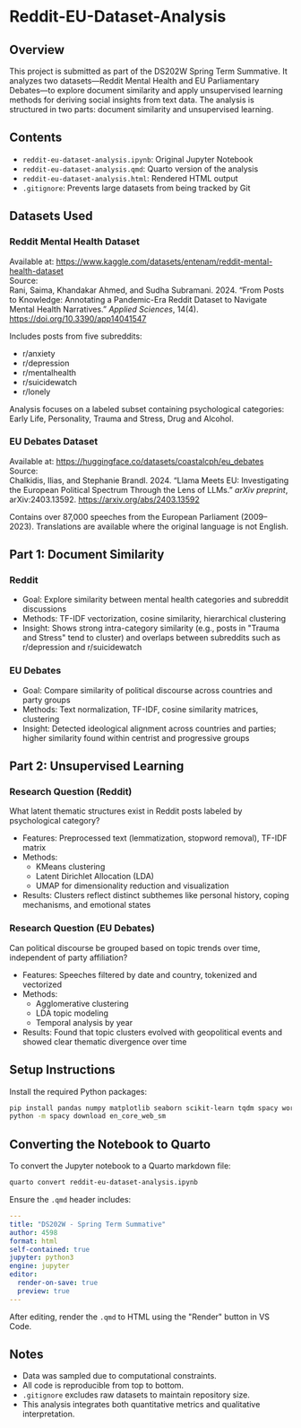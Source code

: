 # Reddit-EU-Dataset-Analysis

## Overview

This project is submitted as part of the DS202W Spring Term Summative. It analyzes two datasets—Reddit Mental Health and EU Parliamentary Debates—to explore document similarity and apply unsupervised learning methods for deriving social insights from text data. The analysis is structured in two parts: document similarity and unsupervised learning.

## Contents

- `reddit-eu-dataset-analysis.ipynb`: Original Jupyter Notebook  
- `reddit-eu-dataset-analysis.qmd`: Quarto version of the analysis  
- `reddit-eu-dataset-analysis.html`: Rendered HTML output  
- `.gitignore`: Prevents large datasets from being tracked by Git

## Datasets Used

### Reddit Mental Health Dataset

Available at: https://www.kaggle.com/datasets/entenam/reddit-mental-health-dataset  
Source:  
Rani, Saima, Khandakar Ahmed, and Sudha Subramani. 2024. “From Posts to Knowledge: Annotating a Pandemic-Era Reddit Dataset to Navigate Mental Health Narratives.” *Applied Sciences*, 14(4). https://doi.org/10.3390/app14041547

Includes posts from five subreddits:
- r/anxiety
- r/depression
- r/mentalhealth
- r/suicidewatch
- r/lonely

Analysis focuses on a labeled subset containing psychological categories: Early Life, Personality, Trauma and Stress, Drug and Alcohol.

### EU Debates Dataset

Available at: https://huggingface.co/datasets/coastalcph/eu_debates  
Source:  
Chalkidis, Ilias, and Stephanie Brandl. 2024. “Llama Meets EU: Investigating the European Political Spectrum Through the Lens of LLMs.” *arXiv preprint*, arXiv:2403.13592. https://arxiv.org/abs/2403.13592

Contains over 87,000 speeches from the European Parliament (2009–2023). Translations are available where the original language is not English.

## Part 1: Document Similarity

### Reddit

- Goal: Explore similarity between mental health categories and subreddit discussions  
- Methods: TF-IDF vectorization, cosine similarity, hierarchical clustering  
- Insight: Shows strong intra-category similarity (e.g., posts in "Trauma and Stress" tend to cluster) and overlaps between subreddits such as r/depression and r/suicidewatch

### EU Debates

- Goal: Compare similarity of political discourse across countries and party groups  
- Methods: Text normalization, TF-IDF, cosine similarity matrices, clustering  
- Insight: Detected ideological alignment across countries and parties; higher similarity found within centrist and progressive groups

## Part 2: Unsupervised Learning

### Research Question (Reddit)

What latent thematic structures exist in Reddit posts labeled by psychological category?

- Features: Preprocessed text (lemmatization, stopword removal), TF-IDF matrix  
- Methods:
  - KMeans clustering
  - Latent Dirichlet Allocation (LDA)
  - UMAP for dimensionality reduction and visualization
- Results: Clusters reflect distinct subthemes like personal history, coping mechanisms, and emotional states

### Research Question (EU Debates)

Can political discourse be grouped based on topic trends over time, independent of party affiliation?

- Features: Speeches filtered by date and country, tokenized and vectorized  
- Methods:
  - Agglomerative clustering
  - LDA topic modeling
  - Temporal analysis by year
- Results: Found that topic clusters evolved with geopolitical events and showed clear thematic divergence over time

## Setup Instructions

Install the required Python packages:

```bash
pip install pandas numpy matplotlib seaborn scikit-learn tqdm spacy wordcloud langdetect umap-learn
python -m spacy download en_core_web_sm
```

## Converting the Notebook to Quarto

To convert the Jupyter notebook to a Quarto markdown file:

```bash
quarto convert reddit-eu-dataset-analysis.ipynb
```

Ensure the `.qmd` header includes:

```yaml
---
title: "DS202W - Spring Term Summative"
author: 4598
format: html
self-contained: true
jupyter: python3
engine: jupyter
editor:
  render-on-save: true
  preview: true
---
```

After editing, render the `.qmd` to HTML using the "Render" button in VS Code.

## Notes

- Data was sampled due to computational constraints.  
- All code is reproducible from top to bottom.  
- `.gitignore` excludes raw datasets to maintain repository size.  
- This analysis integrates both quantitative metrics and qualitative interpretation.
